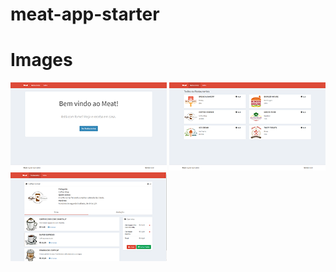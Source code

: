 # meat-app-starter



# Images
![](src/assets/img/ImageApp/img1.png  )
![](src/assets/img/ImageApp/img2.png )
![](src/assets/img/ImageApp/img3.png )
